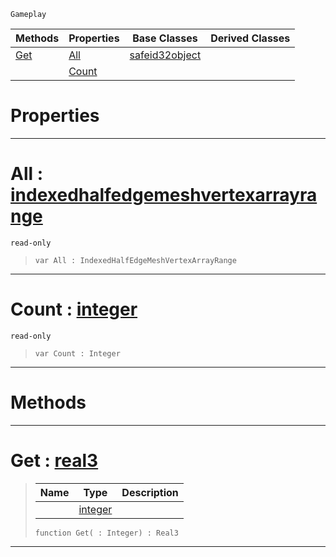  `Gameplay`

|Methods|Properties|Base Classes|Derived Classes|
|---|---|---|---|
|[ Get](https://github.com/zeroengineteam/ZeroDocs/code_reference/class_reference/indexedhalfedgemeshvertexarray.markdown#get-zero-engine-document)|[ All](https://github.com/zeroengineteam/ZeroDocs/code_reference/class_reference/indexedhalfedgemeshvertexarray.markdown#all-zero-engine-document)|[safeid32object](https://github.com/zeroengineteam/ZeroDocs/code_reference/class_reference/safeid32object.markdown)| |
| |[ Count](https://github.com/zeroengineteam/ZeroDocs/code_reference/class_reference/indexedhalfedgemeshvertexarray.markdown#count-zero-engine-docume)| | |


 #  Properties


---  
 #  All : [indexedhalfedgemeshvertexarrayrange](https://github.com/zeroengineteam/ZeroDocs/code_reference/class_reference/indexedhalfedgemeshvertexarrayrange.markdown)

 `read-only`

> 
> ``` lang=cpp, name=Zilch
> var All : IndexedHalfEdgeMeshVertexArrayRange


---  
 #  Count : [integer](https://github.com/zeroengineteam/ZeroDocs/code_reference/zilch_base_types/integer.markdown)

 `read-only`

> 
> ``` lang=cpp, name=Zilch
> var Count : Integer


---  
 #  Methods


---  
 #  Get : [real3](https://github.com/zeroengineteam/ZeroDocs/code_reference/zilch_base_types/real3.markdown)

> 
> |Name|Type|Description|
> |---|---|---|
> ||[integer](https://github.com/zeroengineteam/ZeroDocs/code_reference/zilch_base_types/integer.markdown)| |
> ``` lang=cpp, name=Zilch
> function Get( : Integer) : Real3
> ``` 


---  
 

 
